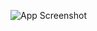 ![App Screenshot](<img width="1353" height="658" alt="image" src="https://github.com/user-attachments/assets/fc5cb5a7-1c66-4df1-a795-ddc688ee003e" />
)
